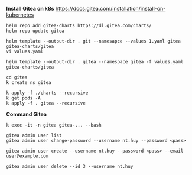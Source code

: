 **Install Gitea on k8s**
https://docs.gitea.com/installation/install-on-kubernetes

```
helm repo add gitea-charts https://dl.gitea.com/charts/
helm repo update gitea

helm template --output-dir . git --namesapce --values 1.yaml gitea gitea-charts/gitea
vi values.yaml

helm template --output-dir . gitea --namespace gitea -f values.yaml gitea-charts/gitea

cd gitea
k create ns gitea

k apply -f ./charts --recursive
k get pods -A
k apply -f . gitea --recursive
```

**Command Gitea**
```
k exec -it -n gitea gitea-... --bash

gitea admin user list
gitea admin user change-password --username nt.huy --password <pass>

gitea admin user create --username nt.huy --password <pass> --email user@example.com

gitea admin user delete --id 3 --username nt.huy
```

